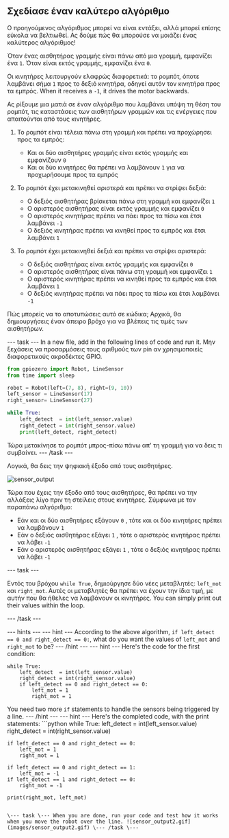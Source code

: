 ## Σχεδίασε έναν καλύτερο αλγόριθμο

Ο προηγούμενος αλγόριθμος μπορεί να είναι εντάξει, αλλά μπορεί επίσης εύκολα να βελτιωθεί. Ας δούμε πώς θα μπορούσε να μοιάζει ένας καλύτερος αλγόριθμος!

Όταν ένας αισθητήρας γραμμής είναι πάνω από μια γραμμή, εμφανίζει ένα `1`. Όταν είναι εκτός γραμμής, εμφανίζει ένα `0`.

Οι κινητήρες λειτουργούν ελαφρώς διαφορετικά: το ρομπότ, όποτε λαμβάνει σήμα `1` προς το δεξιό κινητήρα, οδηγεί αυτόν τον κινητήρα προς τα εμπρός. When it receives a `-1`, it drives the motor backwards.

Ας ρίξουμε μια ματιά σε έναν αλγόριθμο που λαμβάνει υπόψη τη θέση του ρομπότ, τις καταστάσεις των αισθητήρων γραμμών και τις ενέργειες που απαιτούνται από τους κινητήρες.

1. Το ρομπότ είναι τέλεια πάνω στη γραμμή και πρέπει να προχώρησει προς τα εμπρός:
    
    - Και οι δύο αισθητήρες γραμμής είναι εκτός γραμμής και εμφανίζουν `0`
    - Και οι δύο κινητήρες θα πρέπει να λαμβάνουν `1` για να προχωρήσουμε προς τα εμπρός

2. Το ρομπότ έχει μετακινηθεί αριστερά και πρέπει να στρίψει δεξιά:
    
    - Ο δεξιός αισθητήρας βρίσκεται πάνω στη γραμμή και εμφανίζει `1`
    - Ο αριστερός αισθητήρας είναι εκτός γραμμής και εμφανίζει `0`
    - Ο αριστερός κινητήρας πρέπει να πάει προς τα πίσω και έτσι λαμβάνει `-1`
    - Ο δεξιός κινητήρας πρέπει να κινηθεί προς τα εμπρός και έτσι λαμβάνει `1`

3. Το ρομπότ έχει μετακινηθεί δεξιά και πρέπει να στρίψει αριστερά:
    
    - Ο δεξιός αισθητήρας είναι εκτός γραμμής και εμφανίζει `0`
    - Ο αριστερός αισθητήρας είναι πάνω στη γραμμή και εμφανίζει `1`
    - Ο αριστερός κινητήρας πρέπει να κινηθεί προς τα εμπρός και έτσι λαμβάνει `1`
    - Ο δεξιός κινητήρας πρέπει να πάει προς τα πίσω και έτσι λαμβάνει `-1`

Πώς μπορείς να το αποτυπώσεις αυτό σε κώδικα; Αρχικά, θα δημιουργήσεις έναν άπειρο βρόχο για να βλέπεις τις τιμές των αισθητήρων.

\--- task \--- In a new file, add in the following lines of code and run it. Μην ξεχάσεις να προσαρμόσεις τους αριθμούς των pin αν χρησιμοποιείς διαφορετικούς ακροδέκτες GPIO.

```python
from gpiozero import Robot, LineSensor
from time import sleep

robot = Robot(left=(7, 8), right=(9, 10)) 
left_sensor = LineSensor(17)
right_sensor= LineSensor(27)

while True:
    left_detect  = int(left_sensor.value)
    right_detect = int(right_sensor.value)
    print(left_detect, right_detect)
```

Τώρα μετακίνησε το ρομπότ μπρος-πίσω πάνω απ' τη γραμμή για να δεις τι συμβαίνει. \--- /task \---

Λογικά, θα δεις την ψηφιακή έξοδο από τους αισθητήρες.

![sensor_output](images/sensor_output.gif)

Τώρα που έχεις την έξοδο από τους αισθητήρες, θα πρέπει να την αλλάξεις λίγο πριν τη στείλεις στους κινητήρες. Σύμφωνα με τον παραπάνω αλγόριθμο:

- Εάν και οι δύο αισθητήρες εξάγουν `0` , τότε και οι δύο κινητήρες πρέπει να λαμβάνουν `1`
- Εάν ο δεξιός αισθητήρας εξάγει `1` , τότε ο αριστερός κινητήρας πρέπει να λάβει `-1`
- Εάν ο αριστερός αισθητήρας εξάγει `1` , τότε ο δεξιός κινητήρας πρέπει να λάβει `-1`

\--- task \---

Εντός του βρόχου `while True`, δημιούργησε δύο νέες μεταβλητές: `left_mot` και `right_mot`. Αυτές οι μεταβλητές θα πρέπει να έχουν την ίδια τιμή, με αυτήν που θα ήθελες να λαμβάνουν οι κινητήρες. You can simply print out their values within the loop.

\--- /task \---

\--- hints \--- \--- hint \--- According to the above algorithm, `if left_detect == 0 and right_detect == 0:`, what do you want the values of `left_mot` and `right_mot` to be? \--- /hint \--- \--- hint \--- Here's the code for the first condition:

    while True:
        left_detect  = int(left_sensor.value)
        right_detect = int(right_sensor.value)
        if left_detect == 0 and right_detect == 0:
            left_mot = 1
            right_mot = 1
    

You need two more `if` statements to handle the sensors being triggered by a line. \--- /hint \--- \--- hint \--- Here's the completed code, with the print statements: ```python while True: left_detect = int(left_sensor.value) right_detect = int(right_sensor.value)

    if left_detect == 0 and right_detect == 0:
        left_mot = 1
        right_mot = 1
    
    if left_detect == 0 and right_detect == 1:
        left_mot = -1
    if left_detect == 1 and right_detect == 0:
        right_mot = -1
    
    print(right_mot, left_mot)
    

``` \--- /hint \--- \--- /hints \---

\--- task \--- When you are done, run your code and test how it works when you move the robot over the line. ![sensor_output2.gif](images/sensor_output2.gif) \--- /task \---